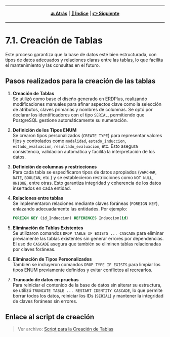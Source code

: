 <hr>
<div align="center">
 
[**🔙 Atrás**](../7.md) | [**📜 Índice**](../../README.md) | [**👉 Siguiente**](../7.2/7.2.md)

</div>
<hr>

# 7.1. Creación de Tablas

Este proceso garantiza que la base de datos esté bien estructurada, con tipos de datos adecuados y relaciones claras entre las tablas, lo que facilita el mantenimiento y las consultas en el futuro.

## Pasos realizados para la creación de las tablas

1. **Creación de Tablas**  
   Se utilizó como base el diseño generado en ERDPlus, realizando modificaciones manuales para afinar aspectos clave como la selección de atributos, claves primarias y nombres de columnas. Se optó por declarar los identificadores con el tipo `SERIAL`, permitiendo que PostgreSQL gestione automáticamente su numeración.

2. **Definición de los Tipos ENUM**  
   Se crearon tipos personalizados (`CREATE TYPE`) para representar valores fijos y controlados como `modalidad`, `estado_induccion`, `estado_evaluacion`, `resultado_evaluacion`, etc. Esto asegura consistencia, validación automática y facilita la interpretación de los datos.

3. **Definición de columnas y restricciones**  
   Para cada tabla se especificaron tipos de datos apropiados (`VARCHAR`, `DATE`, `BOOLEAN`, etc.) y se establecieron restricciones como `NOT NULL`, `UNIQUE`, entre otras. Esto garantiza integridad y coherencia de los datos insertados en cada entidad.

4. **Relaciones entre tablas**  
   Se implementaron relaciones mediante claves foráneas (`FOREIGN KEY`), enlazando adecuadamente las entidades. Por ejemplo:
   ```sql
   FOREIGN KEY (id_Induccion) REFERENCES Induccion(id)
   ```

5. **Eliminación de Tablas Existentes**  
   Se utilizaron comandos `DROP TABLE IF EXISTS ... CASCADE` para eliminar previamente las tablas existentes sin generar errores por dependencias. El uso de `CASCADE` asegura que también se eliminen tablas relacionadas por claves foráneas.

6. **Eliminación de Tipos Personalizados**  
   También se incluyeron comandos `DROP TYPE IF EXISTS` para limpiar los tipos ENUM previamente definidos y evitar conflictos al recrearlos.

7. **Truncado de datos en pruebas**  
   Para reiniciar el contenido de la base de datos sin alterar su estructura, se utilizó `TRUNCATE TABLE ... RESTART IDENTITY CASCADE`, lo que permite borrar todos los datos, reiniciar los IDs (`SERIAL`) y mantener la integridad de claves foráneas sin errores.

## Enlace al script de creación

> Ver archivo: [Script para la Creación de Tablas](script-create-tables.sql)